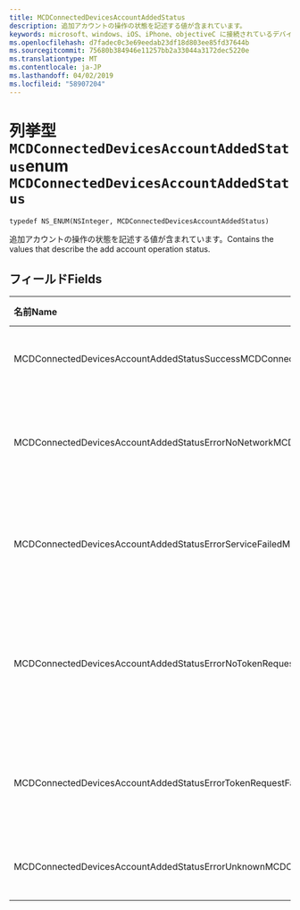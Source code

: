 ```yaml
---
title: MCDConnectedDevicesAccountAddedStatus
description: 追加アカウントの操作の状態を記述する値が含まれています。
keywords: microsoft、windows、iOS、iPhone、objectiveC に接続されているデバイス、プロジェクトのローマ
ms.openlocfilehash: d7fadec0c3e69eedab23df18d803ee85fd37644b
ms.sourcegitcommit: 75680b384946e11257bb2a33044a3172dec5220e
ms.translationtype: MT
ms.contentlocale: ja-JP
ms.lasthandoff: 04/02/2019
ms.locfileid: "58907204"
---
```

# <a name="enum-mcdconnecteddevicesaccountaddedstatus"></a><span data-ttu-id="79a24-104">列挙型 `MCDConnectedDevicesAccountAddedStatus`</span><span class="sxs-lookup"><span data-stu-id="79a24-104">enum `MCDConnectedDevicesAccountAddedStatus`</span></span>

```
typedef NS_ENUM(NSInteger, MCDConnectedDevicesAccountAddedStatus)
```  
<span data-ttu-id="79a24-105">追加アカウントの操作の状態を記述する値が含まれています。</span><span class="sxs-lookup"><span data-stu-id="79a24-105">Contains the values that describe the add account operation status.</span></span>

## <a name="fields"></a><span data-ttu-id="79a24-106">フィールド</span><span class="sxs-lookup"><span data-stu-id="79a24-106">Fields</span></span>

| <span data-ttu-id="79a24-107">名前</span><span class="sxs-lookup"><span data-stu-id="79a24-107">Name</span></span>                              |   <span data-ttu-id="79a24-108">値</span><span class="sxs-lookup"><span data-stu-id="79a24-108">Value</span></span>     | <span data-ttu-id="79a24-109">説明</span><span class="sxs-lookup"><span data-stu-id="79a24-109">Description</span></span> |
|:----------------------------------|:------|:-------------------------------|
| <span data-ttu-id="79a24-110">MCDConnectedDevicesAccountAddedStatusSuccess</span><span class="sxs-lookup"><span data-stu-id="79a24-110">MCDConnectedDevicesAccountAddedStatusSuccess</span></span> | <span data-ttu-id="79a24-111">0</span><span class="sxs-lookup"><span data-stu-id="79a24-111">0</span></span> | <span data-ttu-id="79a24-112">アカウントは、プラットフォームに正常に追加されました。</span><span class="sxs-lookup"><span data-stu-id="79a24-112">The account was successfully added to the platform.</span></span> |
| <span data-ttu-id="79a24-113">MCDConnectedDevicesAccountAddedStatusErrorNoNetwork</span><span class="sxs-lookup"><span data-stu-id="79a24-113">MCDConnectedDevicesAccountAddedStatusErrorNoNetwork</span></span> | <span data-ttu-id="79a24-114">1</span><span class="sxs-lookup"><span data-stu-id="79a24-114">1</span></span> | <span data-ttu-id="79a24-115">ローマにネットワーク アクセスが検出されないために、アカウントの操作が失敗しました。</span><span class="sxs-lookup"><span data-stu-id="79a24-115">The account operation failed since Rome detected no network access.</span></span> |
| <span data-ttu-id="79a24-116">MCDConnectedDevicesAccountAddedStatusErrorServiceFailed</span><span class="sxs-lookup"><span data-stu-id="79a24-116">MCDConnectedDevicesAccountAddedStatusErrorServiceFailed</span></span> | <span data-ttu-id="79a24-117">2</span><span class="sxs-lookup"><span data-stu-id="79a24-117">2</span></span> | <span data-ttu-id="79a24-118">ローマで web サービスにお問い合わせできなかったために、アカウントの操作が失敗しました。</span><span class="sxs-lookup"><span data-stu-id="79a24-118">The account operation failed since Rome was unable to contact web services.</span></span> |
| <span data-ttu-id="79a24-119">MCDConnectedDevicesAccountAddedStatusErrorNoTokenRequestSubscriber</span><span class="sxs-lookup"><span data-stu-id="79a24-119">MCDConnectedDevicesAccountAddedStatusErrorNoTokenRequestSubscriber</span></span> | <span data-ttu-id="79a24-120">3</span><span class="sxs-lookup"><span data-stu-id="79a24-120">3</span></span> | <span data-ttu-id="79a24-121">アカウントの操作では、アプリが AccessTokenRequested イベントをサブスクライブしていないために失敗しました。</span><span class="sxs-lookup"><span data-stu-id="79a24-121">The account operation failed since the app didn't subscribe to the AccessTokenRequested event.</span></span> |
| <span data-ttu-id="79a24-122">MCDConnectedDevicesAccountAddedStatusErrorTokenRequestFailed</span><span class="sxs-lookup"><span data-stu-id="79a24-122">MCDConnectedDevicesAccountAddedStatusErrorTokenRequestFailed</span></span> | <span data-ttu-id="79a24-123">4</span><span class="sxs-lookup"><span data-stu-id="79a24-123">4</span></span> | <span data-ttu-id="79a24-124">要求されたときに、トークンをアプリが失敗したため、アカウントの操作が失敗しました。</span><span class="sxs-lookup"><span data-stu-id="79a24-124">The account operation failed since the app failed to return a token when requested.</span></span> |
| <span data-ttu-id="79a24-125">MCDConnectedDevicesAccountAddedStatusErrorUnknown</span><span class="sxs-lookup"><span data-stu-id="79a24-125">MCDConnectedDevicesAccountAddedStatusErrorUnknown</span></span> | <span data-ttu-id="79a24-126">5</span><span class="sxs-lookup"><span data-stu-id="79a24-126">5</span></span> | <span data-ttu-id="79a24-127">不明な理由により、アカウントの操作が失敗しました。</span><span class="sxs-lookup"><span data-stu-id="79a24-127">The account operation failed for unknown reasons.</span></span> |
